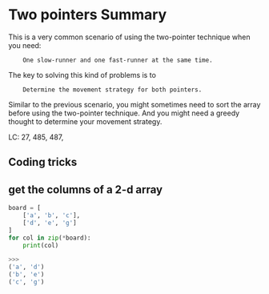 # Two pointers Summary

This is a very common scenario of using the two-pointer technique when you need:

```text
    One slow-runner and one fast-runner at the same time.
```

The key to solving this kind of problems is to

```text
    Determine the movement strategy for both pointers.
```

Similar to the previous scenario, you might sometimes need to sort the array before using the two-pointer technique. And you might need a greedy thought to determine your movement strategy.

LC: 27, 485, 487,

## Coding tricks

## get the columns of a 2-d array

```python
board = [
    ['a', 'b', 'c'],
    ['d', 'e', 'g']
]
for col in zip(*board):
    print(col)

>>>
('a', 'd')
('b', 'e')
('c', 'g')
```
